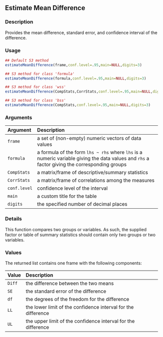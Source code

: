 ## Estimate Mean Difference

### Description

Provides the mean difference, standard error, and confidence interval of the difference.

### Usage

```r
## Default S3 method
estimateMeanDifference(frame,conf.level=.95,main=NULL,digits=3)

## S3 method for class 'formula'
estimateMeanDifference(formula,conf.level=.95,main=NULL,digits=3)

## S3 method for class 'wss'
estimateMeanDifference(CompStats,CorrStats,conf.level=.95,main=NULL,digits=3)

## S3 method for class 'bss'
estimateMeanDifference(CompStats,conf.level=.95,main=NULL,digits=3)
```

### Arguments

Argument | Description
:-- | :--
```frame``` | a set of (non-empty) numeric vectors of data values
```formula``` | a formula of the form `lhs ~ rhs` where `lhs` is a numeric variable giving the data values and `rhs` a factor giving the corresponding groups
```CompStats``` | a matrix/frame of descriptive/summary statistics
```CorrStats``` | a matrix/frame of correlations among the measures
```conf.level``` | confidence level of the interval
```main``` | a custom title for the table
```digits``` | the specified number of decimal places

### Details

This function compares two groups or variables. As such, the supplied factor or table of summary statistics should contain only two groups or two variables.

### Values

The returned list contains one frame with the following components:

Value | Description
:-- | :--
```Diff``` | the difference between the two means
```SE``` | the standard error of the difference
```df``` | the degrees of the freedom for the difference
```LL``` | the lower limit of the confidence interval for the difference
```UL``` | the upper limit of the confidence interval for the difference
